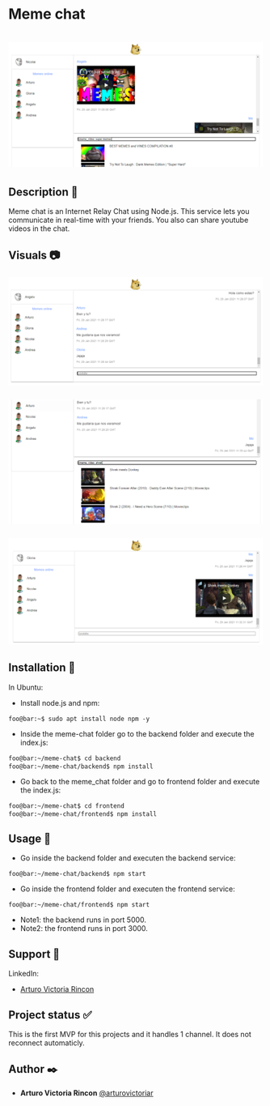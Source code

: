 # Meme chat

# ![Meme chat](assets/meme-chat.png)

## Description :book:

Meme chat is an Internet Relay Chat using Node.js. This service lets you communicate in real-time with your friends. You also can share youtube videos in the chat.

## Visuals :camera:

### ![Meme chat](assets/messages-meme-chat.png)
### ![Meme chat](assets/youtube-meme-chat.png)
### ![Meme chat](assets/send-youtube-meme-chating.png)

## Installation :floppy_disk:

In Ubuntu:

- Install node.js and npm:

```console
foo@bar:~$ sudo apt install node npm -y
```

- Inside the meme-chat folder go to the backend folder and execute the index.js:

```console
foo@bar:~/meme-chat$ cd backend
foo@bar:~/meme-chat/backend$ npm install
```

- Go back to the meme_chat folder and go to frontend folder and execute the index.js:

```console
foo@bar:~/meme-chat$ cd frontend
foo@bar:~/meme-chat/frontend$ npm install
```

## Usage :open_file_folder:

- Go inside the backend folder and executen the backend service:

```console
foo@bar:~/meme-chat/backend$ npm start
```

- Go inside the frontend folder and executen the frontend service:

```console
foo@bar:~/meme-chat/frontend$ npm start
```
- Note1: the backend runs in port 5000.
- Note2: the frontend runs in port 3000.

## Support :email:

LinkedIn:

- [Arturo Victoria Rincon](https://www.linkedin.com/in/arturovictoriar/)

## Project status :white_check_mark:

This is the first MVP for this projects and it handles 1 channel. It does not reconnect automaticly.

## Author :black_nib:

* **Arturo Victoria Rincon** [@arturovictoriar](https://github.com/arturovictoriar)
